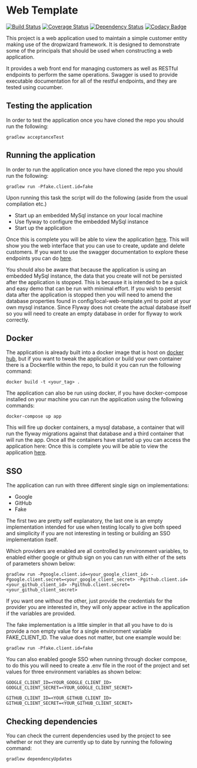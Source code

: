 # Web Template

[![Build Status](https://travis-ci.org/michaelruocco/dropwizard-web-template.svg?branch=master)](https://travis-ci.org/michaelruocco/dropwizard-web-template)
[![Coverage Status](https://coveralls.io/repos/github/michaelruocco/dropwizard-web-template/badge.svg?branch=master)](https://coveralls.io/github/michaelruocco/dropwizard-web-template?branch=master)
[![Dependency Status](https://www.versioneye.com/user/projects/574ac6f5ce8d0e0047373380/badge.svg?style=flat)](https://www.versioneye.com/user/projects/574ac6f5ce8d0e0047373380)
[![Codacy Badge](https://api.codacy.com/project/badge/Grade/66aa2b36d38d4e28a1c9440fce23266f)](https://www.codacy.com/app/michael-ruocco/dropwizard-web-template?utm_source=github.com&amp;utm_medium=referral&amp;utm_content=michaelruocco/dropwizard-web-template&amp;utm_campaign=Badge_Grade)

This project is a web application used to maintain a simple customer entity making use of the dropwizard framework.
It is designed to demonstrate some of the principals that should be used when constructing a web application.

It provides a web front end for managing customers as well as RESTful endpoints to perform the same operations.
Swagger is used to provide executable documentation for all of the restful endpoints, and they are tested using cucumber.

## Testing the application

In order to test the application once you have cloned the repo you should run the following:

```
gradlew acceptanceTest
```

## Running the application

In order to run the application once you have cloned the repo you should run the following:

```
gradlew run -Pfake.client.id=fake
```

Upon running this task the script will do the following (aside from the usual compilation etc.)

* Start up an embedded MySql instance on your local machine
* Use flyway to configure the embedded MySql instance
* Start up the application

Once this is complete you will be able to view the application [here](http://localhost:8090/). 
This will show you the web interface that you can use to create, update and delete customers. If you want to
use the swagger documentation to explore these endpoints you can do [here](http://localhost:8090/swagger).

You should also be aware that because the application is using an embedded MySql instance, the data that you create will
not be persisted after the application is stopped. This is because it is intended to be a quick and easy demo that can be
run with minimal effort. If you wish to persist data after the application is stopped then you will need to amend the
database properties found in config/local-web-template.yml to point at your own mysql instance. Since Flyway does not
create the actual database itself so you will need to create an empty database in order for flyway to work correctly.

## Docker

The application is already built into a docker image that is host on [docker hub](https://hub.docker.com/r/michaelruocco/web-template/),
but if you want to tweak the application or build your own container there is a Dockerfile within the
repo, to build it you can run the following command:

```
docker build -t <your_tag> .
```

The application can also be run using docker, if you have docker-compose installed on your
machine you can run the application using the following commands:

```
docker-compose up app
```

This will fire up docker containers, a mysql database, a container that will run the flyway
migrations against that database and a third container that will run the app. Once all the containers
have started up you can access the application here: Once this is complete you will be able to view
the application [here](http://localhost:8090/).

## SSO

The application can run with three different single sign on implementations:

* Google
* GitHub
* Fake

The first two are pretty self explanatory, the last one is an empty implementation intended
for use when testing locally to give both speed and simplicity if you are not interesting in testing
or building an SSO implementation itself.

Which providers are enabled are all controlled by environment variables, to enabled either google or
github sign on you can run with either of the sets of parameters shown below:

```
gradlew run -Pgoogle.client.id=<your_google_client_id> -Pgoogle.client.secret=<your_google_client_secret> -Pgithub.client.id=<your_github_client_id> -Pgithub.client.secret=<your_github_client_secret>
```

If you want one without the other, just provide the credentials for the provider you are interested in,
they will only appear active in the application if the variables are provided.

The fake implementation is a little simpler in that all you have to do is provide a non empty value for
a single environment variable FAKE_CLIENT_ID. The value does not matter, but one example would be:

```
gradlew run -Pfake.client.id=fake
```

You can also enabled google SSO when running through docker compose, to do this you will need to
create a .env file in the root of the project and set values for three environment variables as shown
below:

```
GOOGLE_CLIENT_ID=<YOUR_GOOGLE_CLIENT_ID>
GOOGLE_CLIENT_SECRET=<YOUR_GOOGLE_CLIENT_SECRET>

GITHUB_CLIENT_ID=<YOUR_GITHUB_CLIENT_ID>
GITHUB_CLIENT_SECRET=<YOUR_GITHUB_CLIENT_SECRET>
```


## Checking dependencies

You can check the current dependencies used by the project to see whether
or not they are currently up to date by running the following command:

```
gradlew dependencyUpdates
```